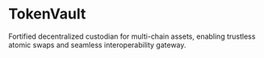 # TokenVault
Fortified decentralized custodian for multi-chain assets, enabling trustless atomic swaps and seamless interoperability gateway.

